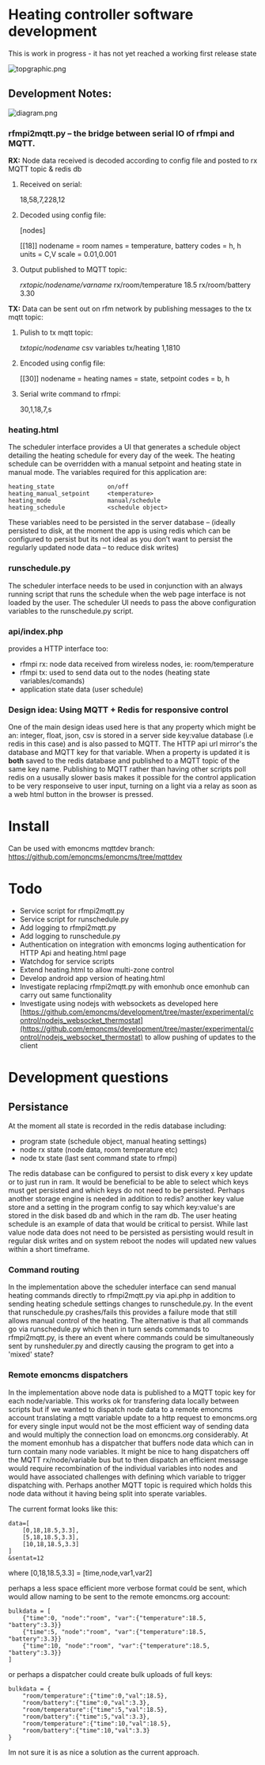 # Heating controller software development

This is work in progress - it has not yet reached a working first release state

![topgraphic.png](docs/topgraphic.png)

## Development Notes:

![diagram.png](docs/diagram.png)


### rfmpi2mqtt.py – the bridge between serial IO of rfmpi and MQTT.

**RX:** Node data received is decoded according to config file and posted to rx MQTT topic & redis db

1) Received on serial:

	18,58,7,228,12
	
2) Decoded using config file:
	
	[nodes]

    [[18]]
        nodename = room
        names = temperature, battery
        codes = h, h
        units = C,V
        scale = 0.01,0.001
        
3) Output published to MQTT topic:
	
	*rxtopic/nodename/varname*
	rx/room/temperature		18.5
	rx/room/battery			3.30
	
**TX:** Data can be sent out on rfm network by publishing messages to the tx mqtt topic:

1) Pulish to tx mqtt topic:

	*txtopic/nodename*  csv variables
	tx/heating			1,1810
	
2) Encoded using config file:

    [[30]]
        nodename = heating
        names = state, setpoint
        codes = b, h
        
3) Serial write command to rfmpi:

    30,1,18,7,s


### heating.html 

The scheduler interface provides a UI that generates a schedule object detailing the heating schedule for every day of the week. The heating schedule can be overridden with a manual setpoint and heating state in manual mode. The variables required for this application are:
    
	heating_state			    on/off
	heating_manual_setpoint		<temperature>		
	heating_mode			    manual/schedule
	heating_schedule			<schedule object>

These variables need to be persisted in the server database – (ideally persisted to disk, at the moment the app is using redis which can be configured to persist but its not ideal as you don’t want to persist the regularly updated node data – to reduce disk writes)

### runschedule.py 

The scheduler interface needs to be used in conjunction with an always running script that runs the schedule when the web page interface is not loaded by the user. The scheduler UI needs to pass the above configuration variables to the runschedule.py script.

### api/index.php

provides a HTTP interface too:

- rfmpi rx: node data received from wireless nodes, ie: room/temperature
- rfmpi tx: used to send data out to the nodes (heating state variables/comands)
- application state data (user schedule)

###  Design idea: Using MQTT + Redis for responsive control

One of the main design ideas used here is that any property which might be an: integer, float, json, csv is stored in a server side key:value database (i.e redis in this case) and is also passed to MQTT. The HTTP api url mirror's the database and MQTT key for that variable. When a property is updated it is **both** saved to the redis database and published to a MQTT topic of the same key name. Publishing to MQTT rather than having other scripts poll redis on a ususally slower basis makes it possible for the control application to be very responseive to user input, turning on a light via a relay as soon as a web html button in the browser is pressed.

# Install

Can be used with emoncms mqttdev branch:
https://github.com/emoncms/emoncms/tree/mqttdev

# Todo

- Service script for rfmpi2mqtt.py
- Service script for runschedule.py
- Add logging to rfmpi2mqtt.py
- Add logging to runschedule.py
- Authentication on integration with emoncms loging authentication for HTTP Api and heating.html page
- Watchdog for service scripts
- Extend heating.html to allow multi-zone control
- Develop android app version of heating.html
- Investigate replacing rfmpi2mqtt.py with emonhub once emonhub can carry out same functionality
- Investigate using nodejs with websockets as developed here [https://github.com/emoncms/development/tree/master/experimental/control/nodejs_websocket_thermostat](https://github.com/emoncms/development/tree/master/experimental/control/nodejs_websocket_thermostat) to allow pushing of updates to the client

# Development questions

## Persistance

At the moment all state is recorded in the redis database including:

- program state (schedule object, manual heating settings)
- node rx state (node data, room temperature etc)
- node tx state (last sent command state to rfmpi)

The redis database can be configured to persist to disk every x key update or to just run in ram. It would be beneficial to be able to select which keys must get persisted and which keys do not need to be persisted. Perhaps another storage engine is needed in addition to redis? another key value store and a setting in the program config to say which key:value's are stored in the disk based db and which in the ram db. The user heating schedule is an example of data that would be critical to persist. While last value node data does not need to be persisted as persisting would result in regular disk writes and on system reboot the nodes will updated new values within a short timeframe.

### Command routing

In the implementation above the scheduler interface can send manual heating commands directly to rfmpi2mqtt.py via api.php in addition to sending heating schedule settings changes to runschedule.py. In the event that runschedule.py crashes/fails this provides a failure mode that still allows manual control of the heating. The alternative is that all commands go via runschedule.py which then in turn sends commands to rfmpi2mqtt.py, is there an event where commands could be simultaneously sent by runsheduler.py and directly causing the program to get into a 'mixed' state?

### Remote emoncms dispatchers

In the implementation above node data is published to a MQTT topic key for each node/variable. This works ok for transfering data locally between scripts but if we wanted to dispatch node data to a remote emoncms account translating a mqtt variable update to a http request to emoncms.org for every single input would not be the most efficient way of sending data and would multiply the connection load on emoncms.org considerably. At the moment emonhub has a dispatcher that buffers node data which can in turn contain many node variables. It might be nice to hang dispatchers off the MQTT rx/node/variable bus but to then dispatch an efficient message would require recombination of the individual variables into nodes and would have associated challenges with defining which variable to trigger dispatching with. Perhaps another MQTT topic is required which holds this node data without it having being split into sperate variables.

The current format looks like this:

    data=[
        [0,18,18.5,3.3],
        [5,18,18.5,3.3],
        [10,18,18.5,3.3]
    ]
    &sentat=12
    
where [0,18,18.5,3.3] = [time,node,var1,var2]

perhaps a less space efficient more verbose format could be sent, which would allow naming to be sent to the remote emoncms.org account:

    bulkdata = [
    	{"time":0, "node":"room", "var":{"temperature":18.5, "battery":3.3}}
        {"time":5, "node":"room", "var":{"temperature":18.5, "battery":3.3}}
        {"time":10, "node":"room", "var":{"temperature":18.5, "battery":3.3}}
    ]

or perhaps a dispatcher could create bulk uploads of full keys:

    bulkdata = {
        "room/temperature":{"time":0,"val":18.5},
        "room/battery":{"time":0,"val":3.3},
        "room/temperature":{"time":5,"val":18.5},
        "room/battery":{"time":5,"val":3.3},
        "room/temperature":{"time":10,"val":18.5},
        "room/battery":{"time":10,"val":3.3}
    }

Im not sure it is as nice a solution as the current approach.
